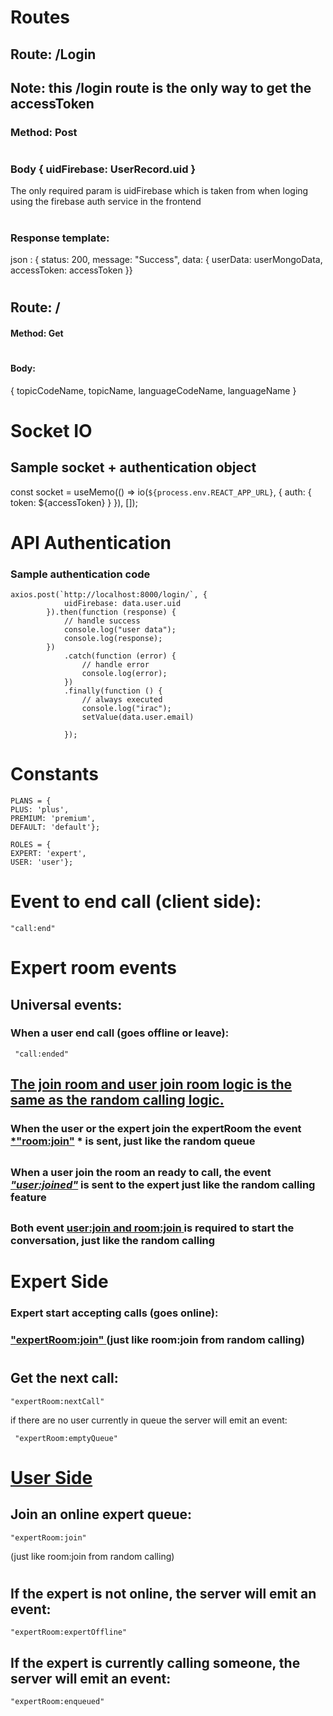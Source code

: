 
# Routes

## Route: /Login
## Note: this /login route is the only way to get the accessToken
### Method: Post
#
### Body  { uidFirebase: UserRecord.uid }
The only required param is uidFirebase which is taken from when loging using 
the firebase auth service in the frontend

#
### Response template:

 json : {       status: 200,
                message: "Success",
                data: { userData: userMongoData, accessToken: accessToken }}
#
##  Route: /

#### Method: Get
#
####  Body:
{ topicCodeName, topicName, languageCodeName, languageName } 
#

# Socket IO

## Sample socket + authentication object
const socket = useMemo(() => io(`${process.env.REACT_APP_URL}`, { auth: { token: ${accessToken} } }), []);
###


# API Authentication

### Sample authentication code
    axios.post(`http://localhost:8000/login/`, {
                uidFirebase: data.user.uid
            }).then(function (response) {
                // handle success
                console.log("user data");
                console.log(response);
            })
                .catch(function (error) {
                    // handle error
                    console.log(error);
                })
                .finally(function () {
                    // always executed
                    console.log("irac");
                    setValue(data.user.email)

                });



# Constants

    PLANS = {
    PLUS: 'plus',
    PREMIUM: 'premium',
    DEFAULT: 'default'};

    ROLES = {
    EXPERT: 'expert',
    USER: 'user'};

# Event to end call (client side):
    "call:end"

# Expert room events

## Universal events:

### When a user end call (goes offline or leave):
```
 "call:ended"
```
## <u>The join room and user join room logic is the same as the random calling logic.</u>
 ### When the user or the expert __join__ the expertRoom the event  <u>__*"room:join"</u> *__ is sent, just like the random queue
##
### When a __user__ join the room an ready to call, the event  <u>__*"user:joined"*__</u> is sent to the expert just like the random calling feature



##
### Both event <u> __user:join and room:join__  </u>is required to start the conversation, just like the random calling



#
# Expert Side

### Expert start accepting calls (goes online):

###  <u>"expertRoom:join" </u> (just like room:join from random calling)
#
## Get the next call:
```
"expertRoom:nextCall" 
```

if there are no user currently in queue the server will emit an event:
```
 "expertRoom:emptyQueue"
```

 




#
# <u>User Side </u>

## Join an online expert queue:
```
"expertRoom:join"
```
 (just like room:join from random calling)
#

## If the expert is not online, the server will emit an event:
```
"expertRoom:expertOffline"
```

## If the expert is currently calling someone, the server will emit an event:
```
"expertRoom:enqueued"
```


